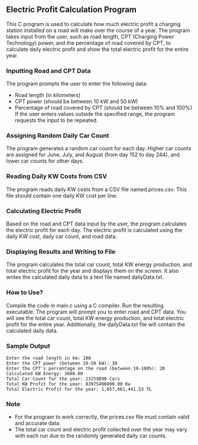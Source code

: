 ## Electric Profit Calculation Program
This C program is used to calculate how much electric profit a charging station installed on a road will make over the course of a year. The program takes input from the user, such as road length, CPT (Charging Power Technology) power, and the percentage of road covered by CPT, to calculate daily electric profit and show the total electric profit for the entire year.

### Inputting Road and CPT Data
The program prompts the user to enter the following data:

- Road length (in kilometers)
- CPT power (should be between 10 kW and 50 kW)
- Percentage of road covered by CPT (should be between 10% and 100%)
If the user enters values outside the specified range, the program requests the input to be repeated.

### Assigning Random Daily Car Count
The program generates a random car count for each day. Higher car counts are assigned for June, July, and August (from day 152 to day 244), and lower car counts for other days.

### Reading Daily KW Costs from CSV
The program reads daily KW costs from a CSV file named prices.csv. This file should contain one daily KW cost per line.

### Calculating Electric Profit
Based on the road and CPT data input by the user, the program calculates the electric profit for each day. The electric profit is calculated using the daily KW cost, daily car count, and road data.

### Displaying Results and Writing to File
The program calculates the total car count, total KW energy production, and total electric profit for the year and displays them on the screen. It also writes the calculated daily data to a text file named dailyData.txt.

### How to Use?
Compile the code in main.c using a C compiler.
Run the resulting executable.
The program will prompt you to enter road and CPT data.
You will see the total car count, total KW energy production, and total electric profit for the entire year.
Additionally, the dailyData.txt file will contain the calculated daily data.


### Sample Output
~~~
Enter the road length in km: 100
Enter the CPT power (between 10-50 kW): 30
Enter the CPT's percentage on the road (between 10-100%): 20
Calculated KW Energy: 3600.00
Total Car Count for the year: 23259890 Cars
Total KW Profit for the year: 83975496000.00 Kw
Total Electric Profit for the year: 1,057,661,441.53 TL
~~~

### Note
- For the program to work correctly, the prices.csv file must contain valid and accurate data.
- The total car count and electric profit collected over the year may vary with each run due to the randomly generated daily car counts.
